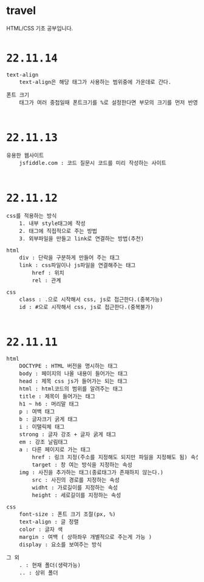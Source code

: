 # travel
HTML/CSS 기초 공부입니다. <br>

<div>
    <p><pre><h1>22.11.14</h1><pre>text-align
    text-align은 해당 태그가 사용하는 범위중에 가운데로 간다.</pre><pre>폰트 크기
    태그가 여러 중첩일때 폰트크기를 %로 설정한다면 부모의 크기를 먼저 반영한다.</pre></pre></p></div>

<div>
    <p><pre><h1>22.11.13</h1><pre>유용한 웹사이트
    jsfiddle.com : 코드 질문시 코드를 미리 작성하는 사이트</pre></pre></p></div>

<div>
    <p><pre><h1>22.11.12</h1><pre>css를 적용하는 방식
    1. 내부 style태그에 작성
    2. 태그에 직접적으로 주는 방법
    3. 외부파일을 만들고 link로 연결하는 방법(추천)</pre><pre>html
    div : 단락을 구분하게 만들어 주는 태그
    link : css파일이나 js파일을 연결해주는 태그
        href : 위치
        rel : 관계</pre><pre>css
    class : .으로 시작해서 css, js로 접근한다.(중복가능)
    id : #으로 시작해서 css, js로 접근한다.(중복불가)</pre></p></div>
<div>
    <p><pre><h1>22.11.11</h1><pre>html
    DOCTYPE : HTML 버전을 명시하는 태그
    body : 페이지의 나올 내용이 들어가는 태그
    head : 제목 css js가 들어가는 되는 태그
    html : html코드의 범위를 알려주는 태그
    title : 제목이 들어가는 태그
    h1 ~ h6 : 머리말 태그
    p : 여백 태그
    b : 글자크기 굵게 태그
    i : 이탤릭체 태그
    strong : 글자 강조 + 글자 굵게 태그
    em : 강조 날림태그
    a : 다른 페이지로 가는 태그
        href : 링크 지정(주소를 지정해도 되지만 파일을 지정해도 됨) 속성
        target : 창 여는 방식을 지정하는 속성
    img : 사진을 추가하는 태그(종료태그가 존재하지 않는다.)
        src : 사진의 경로를 지정하는 속성
        widht : 가로길이를 지정하는 속성
        height : 세로길이를 지정하는 속성</pre><pre>css
    font-size : 폰트 크기 조절(px, %)
    text-align : 글 정렬
    color : 글자 색
    margin : 여백 ( 상하좌우 개별적으로 주는게 가능 )
    display : 요소를 보여주는 방식</pre><pre>그 외
    . : 현재 폴더(생략가능)
    .. : 상위 폴더</pre></pre></p></div>